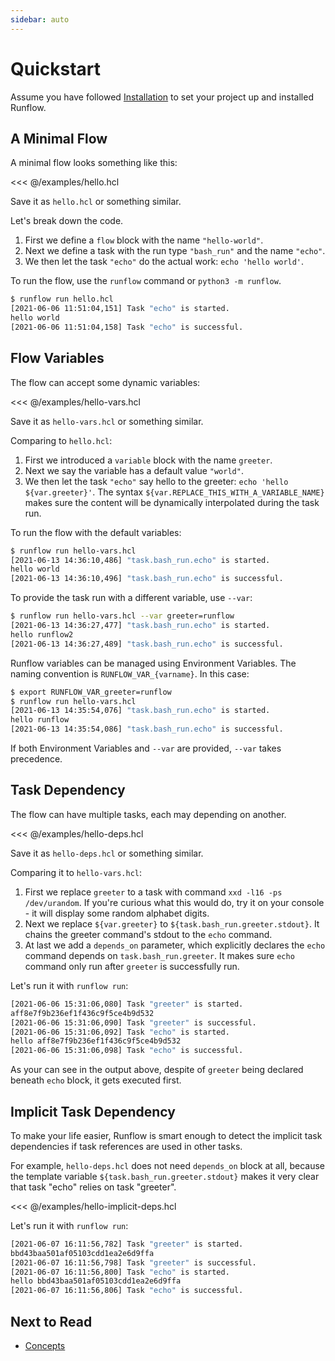 ```yaml
---
sidebar: auto
---
```


# Quickstart

Assume you have followed [Installation](installation.md) to set your project up and
installed Runflow.

## A Minimal Flow

A minimal flow looks something like this:

<<< @/examples/hello.hcl

Save it as `hello.hcl` or something similar.

Let's break down the code.

1. First we define a `flow` block with the name `"hello-world"`.
2. Next we define a task with the run type `"bash_run"` and the name `"echo"`.
3. We then let the task `"echo"` do the actual work: `echo 'hello world'`.

To run the flow, use the `runflow` command or `python3 -m runflow`.

```bash
$ runflow run hello.hcl
[2021-06-06 11:51:04,151] Task "echo" is started.
hello world
[2021-06-06 11:51:04,158] Task "echo" is successful.
```

## Flow Variables

The flow can accept some dynamic variables:

<<< @/examples/hello-vars.hcl

Save it as `hello-vars.hcl` or something similar.

Comparing to `hello.hcl`:

1. First we introduced a `variable` block with the name `greeter`.
2. Next we say the variable has a default value `"world"`.
3. We then let the task `"echo"` say hello to the greeter: `echo 'hello ${var.greeter}'`.
   The syntax `${var.REPLACE_THIS_WITH_A_VARIABLE_NAME}` makes sure the content will be
   dynamically interpolated during the task run.

To run the flow with the default variables:

```bash
$ runflow run hello-vars.hcl
[2021-06-13 14:36:10,486] "task.bash_run.echo" is started.
hello world
[2021-06-13 14:36:10,496] "task.bash_run.echo" is successful.
```

To provide the task run with a different variable, use `--var`:

```bash
$ runflow run hello-vars.hcl --var greeter=runflow
[2021-06-13 14:36:27,477] "task.bash_run.echo" is started.
hello runflow2
[2021-06-13 14:36:27,489] "task.bash_run.echo" is successful.
```

Runflow variables can be managed using Environment Variables. The naming convention is `RUNFLOW_VAR_{varname}`.
In this case:

```bash
$ export RUNFLOW_VAR_greeter=runflow
$ runflow run hello-vars.hcl
[2021-06-13 14:35:54,076] "task.bash_run.echo" is started.
hello runflow
[2021-06-13 14:35:54,086] "task.bash_run.echo" is successful.
```

If both Environment Variables and `--var` are provided, `--var` takes precedence.

## Task Dependency

The flow can have multiple tasks, each may depending on another.

<<< @/examples/hello-deps.hcl

Save it as `hello-deps.hcl` or something similar.

Comparing it to `hello-vars.hcl`:

1. First we replace `greeter` to a task with command `xxd -l16 -ps /dev/urandom`. If you're curious what this would do, try it on your console - it will display some random alphabet digits.
2. Next we replace `${var.greeter}` to `${task.bash_run.greeter.stdout}`. It chains the greeter command's stdout to the `echo` command.
3. At last we add a `depends_on` parameter, which explicitly declares the `echo` command depends on `task.bash_run.greeter`. It makes sure `echo` command only run after `greeter` is successfully run.

Let's run it with `runflow run`:

```bash
[2021-06-06 15:31:06,080] Task "greeter" is started.
aff8e7f9b236ef1f436c9f5ce4b9d532
[2021-06-06 15:31:06,090] Task "greeter" is successful.
[2021-06-06 15:31:06,092] Task "echo" is started.
hello aff8e7f9b236ef1f436c9f5ce4b9d532
[2021-06-06 15:31:06,098] Task "echo" is successful.
```

As your can see in the output above, despite of `greeter` being declared beneath `echo` block, it gets executed first.

## Implicit Task Dependency

To make your life easier, Runflow is smart enough to detect the implicit task dependencies if task references are used in other tasks.

For example, `hello-deps.hcl` does not need `depends_on` block at all, because the template variable `${task.bash_run.greeter.stdout}` makes it very clear that task "echo" relies on task "greeter".

<<< @/examples/hello-implicit-deps.hcl

Let's run it with `runflow run`:

```bash
[2021-06-07 16:11:56,782] Task "greeter" is started.
bbd43baa501af05103cdd1ea2e6d9ffa
[2021-06-07 16:11:56,798] Task "greeter" is successful.
[2021-06-07 16:11:56,800] Task "echo" is started.
hello bbd43baa501af05103cdd1ea2e6d9ffa
[2021-06-07 16:11:56,806] Task "echo" is successful.
```

## Next to Read

* [Concepts](concepts.md)
